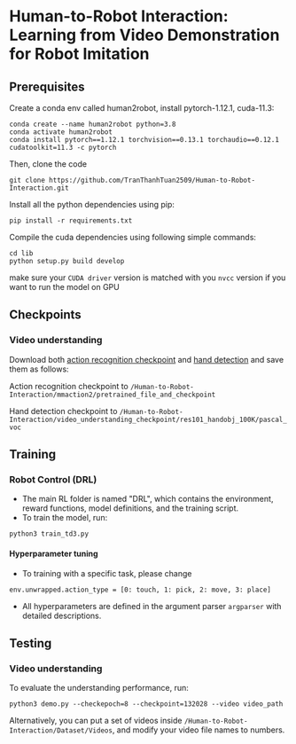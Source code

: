 # Human-to-Robot Interaction: Learning from Video Demonstration for Robot Imitation

## Prerequisites
Create a conda env called human2robot, install pytorch-1.12.1, cuda-11.3:
```
conda create --name human2robot python=3.8
conda activate human2robot
conda install pytorch==1.12.1 torchvision==0.13.1 torchaudio==0.12.1 cudatoolkit=11.3 -c pytorch
```
Then, clone the code
```
git clone https://github.com/TranThanhTuan2509/Human-to-Robot-Interaction.git

```
Install all the python dependencies using pip:
```
pip install -r requirements.txt
```
Compile the cuda dependencies using following simple commands:
```
cd lib
python setup.py build develop
```
make sure your `CUDA driver` version is matched with you `nvcc` version if you want to run the model on GPU

## Checkpoints
### Video understanding
Download both [action recognition checkpoint](https://drive.google.com/file/d/1oZpapQmfzchaC9-GR4uIrawlye-kXaVf/view?usp=drive_link) and [hand detection](https://drive.google.com/open?id=1H2tWsZkS7tDF8q1-jdjx6V9XrK25EDbE">faster_rcnn_1_8_132028.pth) and save them as follows:

Action recognition checkpoint to `/Human-to-Robot-Interaction/mmaction2/pretrained_file_and_checkpoint`

Hand detection checkpoint to `/Human-to-Robot-Interaction/video_understanding_checkpoint/res101_handobj_100K/pascal_voc`

## Training
### Robot Control (DRL)
- The main RL folder is named "DRL", which contains the environment, reward functions, model definitions, and the training script.
- To train the model, run:
```
python3 train_td3.py
```
#### Hyperparameter tuning
- To training with a specific task, please change
```
env.unwrapped.action_type = [0: touch, 1: pick, 2: move, 3: place]
```
- All hyperparameters are defined in the argument parser `argparser` with detailed descriptions.

## Testing
### Video understanding
To evaluate the understanding performance, run:
```
python3 demo.py --checkepoch=8 --checkpoint=132028 --video video_path
```
Alternatively, you can put a set of videos inside `/Human-to-Robot-Interaction/Dataset/Videos`, and modify your video file names to numbers.
